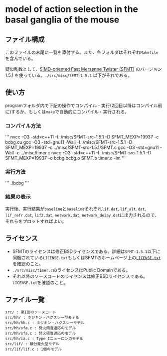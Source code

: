# model of action selection in the basal ganglia of the mouse
## ファイル構成

このファイルの末尾に一覧を添付する。また、各フォルダはそれぞれ`Makefile`を含んでいる。

疑似乱数として、[SIMD-oriented Fast Mersenne Twister (SFMT)](http://www.math.sci.hiroshima-u.ac.jp/m-mat/MT/SFMT/index-jp.html) のバージョン 1.5.1 を使っている。`./src/misc/SFMT-1.5.1` 以下がそれである。

## 使い方
programフォルダ内で下記の操作でコンパイル・実行(2回目以降はコンパイル前に)するか、もしくは`make`で自動的にコンパイル・実行される。

### コンパイル方法
'''
nvcc -O3 -std=c++11 -I../misc/SFMT-src-1.5.1 -D SFMT_MEXP=19937 -c bcbg.cu
gcc -O3 -std=gnu11 -Wall -I../misc/SFMT-src-1.5.1 -D SFMT_MEXP=19937 -c ../misc/SFMT-src-1.5.1/SFMT.c
gcc -O3 -std=gnu11 -Wall -c ../misc/timer.c
nvcc -O3 -std=c++11 -I../misc/SFMT-src-1.5.1 -D SFMT_MEXP=19937 -o bcbg bcbg.o SFMT.o timer.o -lm
'''
### 実行方法
'''
./bcbg
'''
### 結果の表示
実行後、実行結果が`baseline`と`baseline`それぞれ`lif.dat`, `lif_alt.dat`, `lif_refr.dat`, `lif2.dat`, `network.dat`, `network_delay.dat`に出力されるので、それらをプロットすればよい。

## ライセンス

- SFMTのライセンスは修正BSDライセンスである。詳細は`SFMT-1.5.1`以下に同梱されている`LICENSE.txt`もしくはSFMTのホームページ上の[`LICENSE.txt`](http://www.math.sci.hiroshima-u.ac.jp/m-mat/MT/SFMT/LICENSE.txt)を確認のこと。
- `./src/misc/timer.c`のライセンスはPublic Domainである。
- それ以外のソースコードのライセンスは修正BSDライセンスである。`LICENSE.txt`を確認のこと。

## ファイル一覧

```
src/ : 第I部のソースコード
src/hh/ : ホジキン・ハクスレー型モデル
src/hh/hh.c : ホジキン・ハクスレーモデル
src/hh/sfa.c : 発火頻度適応のモデル
src/hh/sfa.c : 発火頻度適応のモデル
src/hh/ia.c : Type Iニューロンのモデル
src/lif/ : 積分発火型モデル
src/lif/lif.c : 1個のモデル
```
